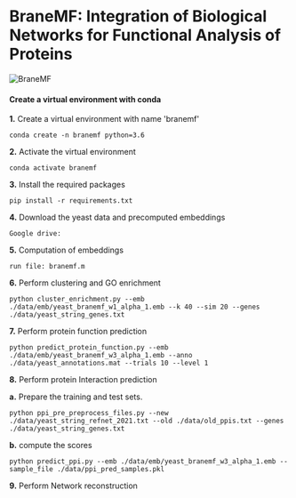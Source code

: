 # BraneMF: Integration of Biological Networks for Functional Analysis of Proteins
![BraneMF](https://user-images.githubusercontent.com/47250394/144092544-0ca33e5a-0d08-4a7a-833b-5edca24a7a61.png)

#### Create a virtual environment with conda

**1.** Create a virtual environment with name 'branemf'
```
conda create -n branemf python=3.6
```

**2.** Activate the virtual environment
```
conda activate branemf
```

**3.** Install the required packages
```
pip install -r requirements.txt
```

**4.** Download the yeast data and precomputed embeddings

```
Google drive: 
```
**5.** Computation of embeddings

```
run file: branemf.m 
```

**6.** Perform clustering and GO enrichment

```
python cluster_enrichment.py --emb ./data/emb/yeast_branemf_w1_alpha_1.emb --k 40 --sim 20 --genes ./data/yeast_string_genes.txt
```

**7.** Perform protein function prediction
```
python predict_protein_function.py --emb ./data/emb/yeast_branemf_w3_alpha_1.emb --anno ./data/yeast_annotations.mat --trials 10 --level 1
```
**8.** Perform protein Interaction prediction

  **a.** Prepare the training and test sets.
  ```
  python ppi_pre_preprocess_files.py --new ./data/yeast_string_refnet_2021.txt --old ./data/old_ppis.txt --genes ./data/yeast_string_genes.txt
  ```
  **b.** compute the scores
  ```
  python predict_ppi.py --emb ./data/emb/yeast_branemf_w3_alpha_1.emb --sample_file ./data/ppi_pred_samples.pkl 
  ```

**9.** Perform Network reconstruction
